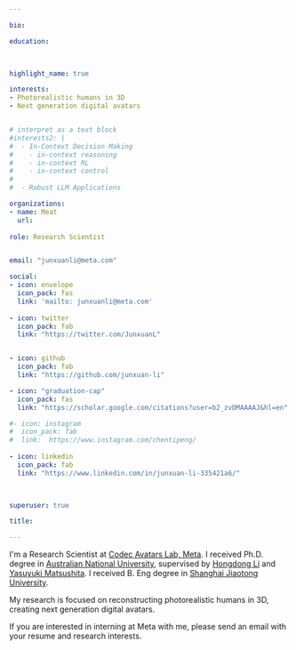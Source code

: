 ```yaml
---

bio: 

education:


    
highlight_name: true

interests:
- Photorealistic humans in 3D
- Next generation digital avatars


# interpret as a text block
#interests2: | 
#  - In-Context Decision Making
#    - in-context reasoning
#    - in-context RL
#    - in-context control
#
#  - Robust LLM Applications

organizations:
- name: Meat
  url: 
  
role: Research Scientist


email: "junxuanli@meta.com"

social:
- icon: envelope
  icon_pack: fas
  link: 'mailto: junxuanli@meta.com'
  
- icon: twitter
  icon_pack: fab
  link: "https://twitter.com/JunxuanL"


- icon: github
  icon_pack: fab
  link: "https://github.com/junxuan-li"

- icon: "graduation-cap"
  icon_pack: fas
  link: "https://scholar.google.com/citations?user=b2_zvDMAAAAJ&hl=en"

#- icon: instagram
#  icon_pack: fab
#  link:  https://www.instagram.com/chentipeng/
  
- icon: linkedin
  icon_pack: fab
  link: "https://www.linkedin.com/in/junxuan-li-335421a6/"
    


superuser: true

title: 

---
```


I'm a Research Scientist at [Codec Avatars Lab, Meta](https://about.meta.com/realitylabs/codecavatars/). I received Ph.D. degree in [Australian National University](https://en.wikipedia.org/wiki/Australian_National_University), supervised by [Hongdong Li](http://users.cecs.anu.edu.au/~hongdong/) and [Yasuyuki Matsushita](http://www-infobiz.ist.osaka-u.ac.jp/en/member/matsushita/). I received B. Eng degree in [Shanghai Jiaotong University](https://en.wikipedia.org/wiki/Shanghai_Jiao_Tong_University).

My research is focused on reconstructing photorealistic humans in 3D, creating next generation digital avatars.

If you are interested in interning at Meta with me, please send an email with your resume and research interests.
